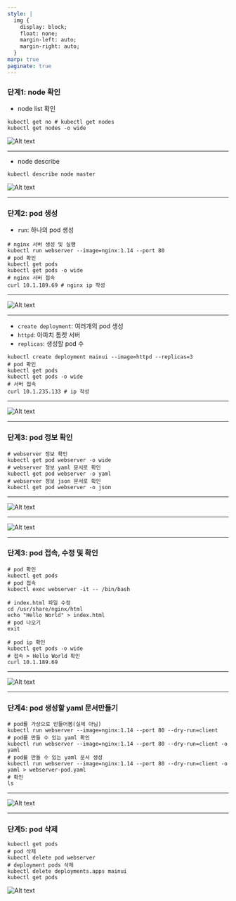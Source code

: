 ```yaml
---
style: |
  img {
    display: block;
    float: none;
    margin-left: auto;
    margin-right: auto;
  }
marp: true
paginate: true
---
```

### 단계1: node 확인 
- node list 확인 
```shell
kubectl get no # kubectl get nodes
kubectl get nodes -o wide 
```
![Alt text](image.png)

---
- node describe
```shell
kubectl describe node master
```
![Alt text](image-1.png)

---
### 단계2: pod 생성
- `run`: 하나의 pod 생성
```shell
# nginx 서버 생성 및 실행 
kubectl run webserver --image=nginx:1.14 --port 80
# pod 확인 
kubectl get pods
kubectl get pods -o wide
# nginx 서버 접속 
curl 10.1.189.69 # nginx ip 작성 
```
---
![Alt text](image-2.png)

---
- `create deployment`: 여러개의 pod 생성 
- `httpd`: 아파치 톰켓 서버 
- `replicas`: 생성할 pod 수 
```shell
kubectl create deployment mainui --image=httpd --replicas=3
# pod 확인 
kubectl get pods
kubectl get pods -o wide
# 서버 접속 
curl 10.1.235.133 # ip 작성 
```
---
![Alt text](image-3.png)

---
### 단계3: pod 정보 확인 
```shell
# webserver 정보 확인  
kubectl get pod webserver -o wide
# webserver 정보 yaml 문서로 확인 
kubectl get pod webserver -o yaml
# webserver 정보 json 문서로 확인 
kubectl get pod webserver -o json
```
---
![Alt text](image-4.png)

---
![Alt text](image-5.png)

---
### 단계3: pod 접속, 수정 및 확인   
```shell
# pod 확인 
kubectl get pods
# pod 접속 
kubectl exec webserver -it -- /bin/bash

# index.html 파일 수정 
cd /usr/share/nginx/html
echo "Hello World" > index.html
# pod 나오기 
exit

# pod ip 확인 
kubectl get pods -o wide 
# 접속 > Hello World 확인 
curl 10.1.189.69
```

---
![Alt text](image-6.png)

---
### 단계4: pod 생성할 yaml 문서만들기
```shell
# pod를 가상으로 만들어봄(실제 아님)
kubectl run webserver --image=nginx:1.14 --port 80 --dry-run=client
# pod를 만들 수 있는 yaml 확인 
kubectl run webserver --image=nginx:1.14 --port 80 --dry-run=client -o yaml
# pod를 만들 수 있는 yaml 문서 생성 
kubectl run webserver --image=nginx:1.14 --port 80 --dry-run=client -o yaml > webserver-pod.yaml
# 확인 
ls 
```

---
![Alt text](image-7.png)

---
### 단계5: pod 삭제
```shell
kubectl get pods
# pod 삭제 
kubectl delete pod webserver
# deployment pods 삭제 
kubectl delete deployments.apps mainui
kubectl get pods
```
![Alt text](image-8.png)


